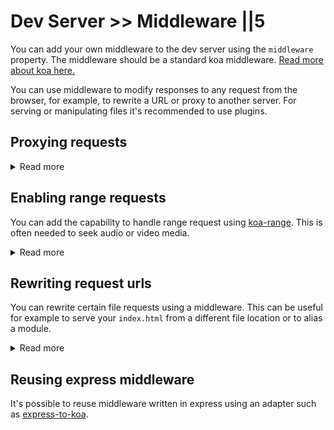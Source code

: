 # Dev Server >> Middleware ||5

You can add your own middleware to the dev server using the `middleware` property. The middleware should be a standard koa middleware. [Read more about koa here.](https://koajs.com/)

You can use middleware to modify responses to any request from the browser, for example, to rewrite a URL or proxy to another server. For serving or manipulating files it's recommended to use plugins.

## Proxying requests

<details>
  <summary>Read more</summary>

```javascript
import proxy from 'koa-proxies';

export default {
  port: 9000,
  middleware: [
    proxy('/api', {
      target: 'http://localhost:9001',
    }),
  ],
};
```

</details>

## Enabling range requests

You can add the capability to handle range request using [koa-range](https://github.com/koajs/koa-range). This is often needed to seek audio or video media.

<details>
  <summary>Read more</summary>

Install with `npm install --save-dev koa-range`.
  
```javascript
import range from 'koa-range';

export default {
...
  middleware: [
    range
  ]
};
```

</details>  
  
## Rewriting request urls

You can rewrite certain file requests using a middleware. This can be useful for example to serve your `index.html` from a different file location or to alias a module.

<details>
  <summary>Read more</summary>

Serve `/index.html` from `/src/index.html`:

```javascript
export default {
  middleware: [
    function rewriteIndex(context, next) {
      if (context.url === '/' || context.url === '/index.html') {
        context.url = '/src/index.html';
      }

      return next();
    },
  ],
};
```

</details>

## Reusing express middleware

It's possible to reuse middleware written in express using an adapter such as [express-to-koa](https://www.npmjs.com/package/express-to-koa).
